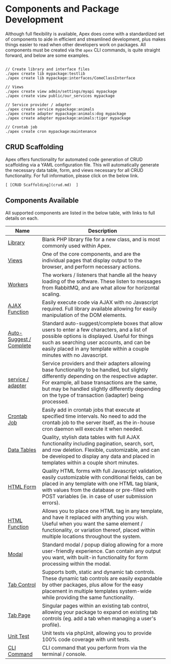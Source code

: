 
# Components and Package Development

Although full flexibility is available, Apex does come with a standardized set of components to aide in efficient and streamlined development, plus 
makes things easier to read when other developers work on packages.  All components must be created via the `apex` CLI commands, is quite 
straight forward, and below are some examples.

~~~

// Create library and interface files
./apex create lib mypackage:testlib
./apex create lib mypackage:interfaces/ComeClassInterface

// Views
./apex create view admin/settings/myapi mypackage
./apex create view public/our_services mypackage

// Service provider / adapter
./apex create service mypackage:animals
./apex create adapter mypackage:animals:dog mypackage
./apex create adapter mypackage:animals:tiger mypackage

// Crontab job
./apex create cron mypackage:maintenance
~~~


## CRUD Scaffolding

Apex offers functionality for automated code generation of CRUD scaffolding via a YAML configuration file.  This will 
automatically generate the necessary data table, form, and views necessary for all CRUD functionality.  For full information, please click on 
the below link.

    [ [CRUD Scaffolding](crud.md)  ]


## Components Available

All supported components are listed in the below table, with links
to full details on each.

Name | Description 
------------- |------------- 
[Library](components/lib.md) | Blank PHP library file for a new class, and is most commonly used within Apex. 
[Views](components/view.md) | One of the core components, and are the individual pages that display output to the browser, and perform necessary actions.
[Workers](components/worker.md) | The workers / listeners that handle all the heavy loading of the software. These listen to messages from RabbitMQ, and are what allow for horizontal scaling. 
[AJAX Function](components/ajax.md) | Easily execute code via AJAX with no Javascript required.  Full library available allowing for easily manipulation of the DOM elements. 
[Auto-Suggest / Complete](components/autosuggest.md) | Standard auto-suggest/complete boxes that allow users to enter a few characters, and a list of possible options is displayed.  Useful for things such as searching user accounts, and can be easily placed in any template within a couple minutes with no Javascript.
[service / adapter](components/service.md) | Service providers and their adapters allowing base functionality to be handled, but slightly differently depending on the respective adapter.  For example, all base transactions are the same, but may be handled slightly differently depending on the type of transaction (iadapter) being processed.
[Crontab Job](components/cron.md) | Easily add in crontab jobs that execute at specified time intervals.  No need to add the crontab job to the server itself, as the in-house cron daemon will execute it when needed. 
[Data Tables](components/table.md) | Quality, stylish data tables with full AJAX functionality including pagination, search, sort, and row deletion.  Flexible, customizable, and can be developed to display any data and placed in templates within a couple short minutes. 
[HTML Form](components/form.md) | Quality HTML forms with full Javascript validation, easily customizable with conditional fields, can be placed in any template with one HTML tag blank, with values from the database or pre-filled with POST variables (ie. in case of user submission errors). 
[HTML Function](components/htmlfunc.md) | Allows you to place one HTML tag in any template, and have it replaced with anything you wish.  Useful when you want the same element / functionality, or variation thereof, placed within multiple locations throughout the system.
[Modal](components/modal.md) | Standard modal / popup dialog allowing for a more user-friendly experience. Can contain any output you want, with built-in functionality for form processing within the modal. 
[Tab Control](components/tabcontrol.md) | Supports both, static and dynamic tab controls. These dynamic tab controls are easily expandable by other packages, plus allow for the easy placement in multiple templates system-wide while providing the same functionality. 
[Tab Page](components/tabpage.md) | Singular pages within an existing tab control, allowing your package to expand on existing tab controls (eg. add a tab when managing a user's profile). 
[Unit Test](components/test.md) | Unit tests via phpUnit, allowing you to provide 100% code coverage with unit tests. 
[CLI Command](components/cli.md) | CLI command that you perform from via the terminal / console.



